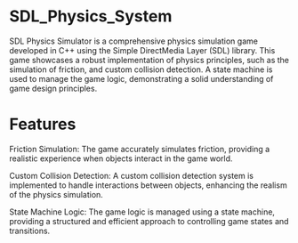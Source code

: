 # SDL_Physics_System

SDL Physics Simulator is a comprehensive physics simulation game developed in C++ using the Simple DirectMedia Layer (SDL) library. This game showcases a robust implementation of physics principles, such as the simulation of friction, and custom collision detection. A state machine is used to manage the game logic, demonstrating a solid understanding of game design principles.

# Features

Friction Simulation: The game accurately simulates friction, providing a realistic experience when objects interact in the game world.

Custom Collision Detection: A custom collision detection system is implemented to handle interactions between objects, enhancing the realism of the physics simulation.

State Machine Logic: The game logic is managed using a state machine, providing a structured and efficient approach to controlling game states and transitions.
